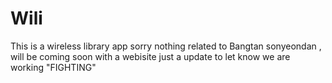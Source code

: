 # Wili
This is a wireless library app sorry nothing related to Bangtan sonyeondan , will be coming soon with a webisite just a update to let know we are working "FIGHTING"
